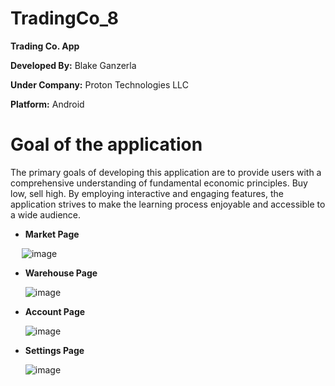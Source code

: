 # TradingCo_8

**Trading Co. App**

**Developed By:** Blake Ganzerla

**Under Company:** Proton Technologies LLC

**Platform:** Android

**Goal of the application** 
==============================================================================================
The primary goals of developing this application are to provide users
with a comprehensive understanding of fundamental economic principles. Buy low, sell high.
By employing interactive and engaging features, the application strives to make the learning
process enjoyable and accessible to a wide audience.

* **Market Page**

   ![image](https://github.com/bluke90/TradingCo_8/assets/7243563/4be4100a-3242-46b9-a62b-a2cca9da5f05)

* **Warehouse Page**
  
  ![image](https://github.com/bluke90/TradingCo_8/assets/7243563/dbbba052-cda2-4c0c-8b20-4bd0a0ba7771)

* **Account Page**
  
  ![image](https://github.com/bluke90/TradingCo_8/assets/7243563/3d1e0703-1cde-4f72-9e95-554caed03159)

* **Settings Page**
  
  ![image](https://github.com/bluke90/TradingCo_8/assets/7243563/5bb35f82-7904-4d32-ba3b-1fa88bd44d49)

